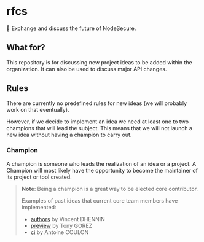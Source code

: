 # rfcs
💬 Exchange and discuss the future of NodeSecure.

## What for?

This repository is for discussing new project ideas to be added within the organization. It can also be used to discuss major API changes.

## Rules

There are currently no predefined rules for new ideas (we will probably work on that eventually).

However, if we decide to implement an idea we need at least one to two champions that will lead the subject. This means that we will not launch a new idea without having a champion to carry out.

### Champion

A champion is someone who leads the realization of an idea or a project. A Champion will most likely have the opportunity to become the maintainer of its project or tool created.

> **Note**: Being a champion is a great way to be elected core contributor.
>
> Examples of past ideas that current core team members have implemented:
> - [authors](https://github.com/NodeSecure/authors) by Vincent DHENNIN
> - [preview](https://github.com/NodeSecure/preview) by Tony GOREZ
> - [ci](https://github.com/NodeSecure/ci) by Antoine COULON
